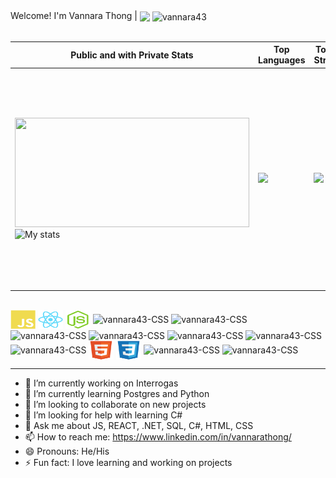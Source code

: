 
<div>
Welcome! I'm Vannara Thong | <img align="center" height="18px" src="https://wakatime.com/badge/user/0a36a20b-468e-4608-ba3b-f27985a34f1b.svg"/> <img align="center" src="https://komarev.com/ghpvc/?username=vannara43&label=Profile%20views&color=0e75b6&style=flat" alt="vannara43" />
</div>
<br/>

<table >
  <thead >
    <tr >
      <th> Public and with Private Stats</th>
      <th>Top Languages</th>
      <th>Total & Streaks</th>
    </tr>
  </thead>
  <tbody >
    <tr>
  <td height="350px" width="auto">
      <div>
      <img align="" height="175" width="375px" src="https://github-readme-stats.vercel.app/api?username=vannara43&theme=radical&include_all_commits=true&show_icons=true&count_private=true"/>
      </div>
    <div>
      <img align="" alt="My stats" height="175" width="375px" src="https://awesome-github-stats.azurewebsites.net/user-stats/vannara43?cardType=github&theme=radical"/>
<!--       <img align="" height="175px" width="" src="https://github-readme-stats.vercel.app/api?username=vannara43&theme=radical&count_private=true&show_icons=true"/> -->
    </div>
    </td>
  <td>
    <img align="" height="100%" width="auto" src="https://github-readme-stats.vercel.app/api/top-langs/?username=vannara43&theme=radical&langs_count=10"/>
      </td>
      <td>
    <img width="400px" src="https://github-readme-streak-stats.herokuapp.com/?user=vannara43&theme=radical"/>
      </td>
    </tr>
    </tbody>
</tfoot>
</table>

  
<div style="display: inline_block; "><br>
  <img align="center" alt="vannara43-Js" height="30" width="40" src="https://raw.githubusercontent.com/devicons/devicon/master/icons/javascript/javascript-plain.svg">
  <img align="center" alt="vannara43-React" height="30" width="40" src="https://raw.githubusercontent.com/devicons/devicon/master/icons/react/react-original.svg">
  <img align="center" alt="vannara43-CSS" height="30" width="40" src="https://raw.githubusercontent.com/devicons/devicon/master/icons/nodejs/nodejs-original.svg">
  <img align="center" alt="vannara43-CSS" height="35" width="40" src="https://cdn.jsdelivr.net/gh/devicons/devicon/icons/csharp/csharp-original.svg" />
  <img align="center" alt="vannara43-CSS" height="35" width="40" src="https://cdn.jsdelivr.net/gh/devicons/devicon/icons/dotnetcore/dotnetcore-original.svg" />
  <img align="center" alt="vannara43-CSS" height="35" width="40" src="https://cdn.jsdelivr.net/gh/devicons/devicon/icons/mysql/mysql-original-wordmark.svg" />
  <img align="center" alt="vannara43-CSS" height="36" width="40" src="https://cdn.jsdelivr.net/gh/devicons/devicon/icons/bootstrap/bootstrap-original.svg" />
  <img align="center" alt="vannara43-CSS" height="35" width="40" src="https://cdn.jsdelivr.net/gh/devicons/devicon/icons/git/git-plain-wordmark.svg" />
  <img align="center" alt="vannara43-CSS" height="35" width="40" src="https://cdn.jsdelivr.net/gh/devicons/devicon/icons/bash/bash-original.svg" />
  <img align="center" alt="vannara43-CSS" height="35" width="40" src="https://cdn.jsdelivr.net/gh/devicons/devicon/icons/jquery/jquery-plain-wordmark.svg" />
  <img align="center" alt="vannara43-HTML" height="30" width="40" src="https://raw.githubusercontent.com/devicons/devicon/master/icons/html5/html5-original.svg">
  <img align="center" alt="vannara43-CSS" height="30" width="40" src="https://raw.githubusercontent.com/devicons/devicon/master/icons/css3/css3-original.svg">
  <img align="center" alt="vannara43-CSS" height="30" width="40" src="https://cdn.jsdelivr.net/gh/devicons/devicon/icons/npm/npm-original-wordmark.svg" />
  <img align="center" alt="vannara43-CSS" height="30" width="40" src="https://cdn.jsdelivr.net/gh/devicons/devicon/icons/vscode/vscode-original.svg" />
</div>
<hr/>

- 🔭 I’m currently working on Interrogas
- 🌱 I’m currently learning Postgres and Python
- 👯 I’m looking to collaborate on new projects
- 🤔 I’m looking for help with learning C#
- 💬 Ask me about JS, REACT, .NET, SQL, C#, HTML, CSS
- 📫 How to reach me: https://www.linkedin.com/in/vannarathong/
- 😄 Pronouns: He/His
- ⚡ Fun fact: I love learning and working on projects
